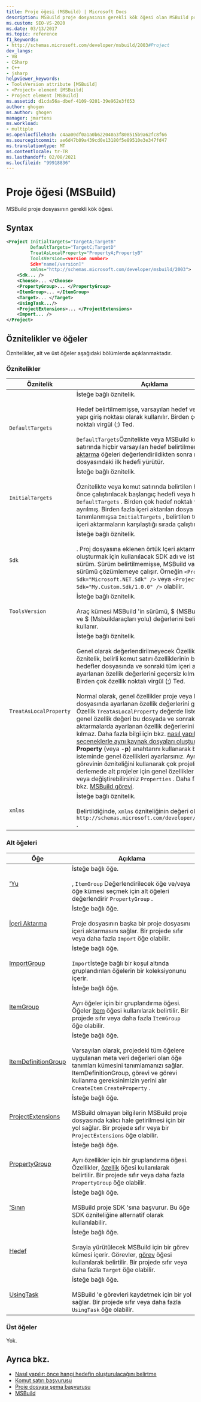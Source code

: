 ```yaml
---
title: Proje öğesi (MSBuild) | Microsoft Docs
description: MSBuild proje dosyasının gerekli kök öğesi olan MSBuild proje öğesi hakkında bilgi edinin.
ms.custom: SEO-VS-2020
ms.date: 03/13/2017
ms.topic: reference
f1_keywords:
- http://schemas.microsoft.com/developer/msbuild/2003#Project
dev_langs:
- VB
- CSharp
- C++
- jsharp
helpviewer_keywords:
- ToolsVersion attribute [MSBuild]
- <Project> element [MSBuild]
- Project element [MSBuild]
ms.assetid: d1cda56a-dbef-4109-9201-39e962e3f653
author: ghogen
ms.author: ghogen
manager: jmartens
ms.workload:
- multiple
ms.openlocfilehash: c4aa00df0a1a0b622040a3f808515b9a62fc8f66
ms.sourcegitcommit: ae6d47b09a439cd0e13180f5e89510e3e347fd47
ms.translationtype: MT
ms.contentlocale: tr-TR
ms.lasthandoff: 02/08/2021
ms.locfileid: "99918836"
---
```

# <a name="project-element-msbuild"></a>Proje öğesi (MSBuild)

MSBuild proje dosyasının gerekli kök öğesi.

## <a name="syntax"></a>Syntax

```xml
<Project InitialTargets="TargetA;TargetB"
         DefaultTargets="TargetC;TargetD"
         TreatAsLocalProperty="PropertyA;PropertyB"
         ToolsVersion=<version number>
         Sdk="name[/version]"
         xmlns="http://schemas.microsoft.com/developer/msbuild/2003">
    <Sdk... />
    <Choose>... </Choose>
    <PropertyGroup>... </PropertyGroup>
    <ItemGroup>... </ItemGroup>
    <Target>... </Target>
    <UsingTask.../>
    <ProjectExtensions>... </ProjectExtensions>
    <Import... />
</Project>
```

## <a name="attributes-and-elements"></a>Öznitelikler ve öğeler

 Öznitelikler, alt ve üst öğeler aşağıdaki bölümlerde açıklanmaktadır.

### <a name="attributes"></a>Öznitelikler

| Öznitelik | Açıklama |
|------------------------| - |
| `DefaultTargets` | İsteğe bağlı öznitelik.<br /><br /> Hedef belirtilmemişse, varsayılan hedef veya hedefler, yapı giriş noktası olarak kullanılır. Birden çok hedef noktalı virgül (;) Ted.<br /><br /> `DefaultTargets`Öznitelikte veya MSBuild komut satırında hiçbir varsayılan hedef belirtilmemişse, [içeri aktarma](../msbuild/import-element-msbuild.md) öğeleri değerlendirildikten sonra motor proje dosyasındaki ilk hedefi yürütür. |
| `InitialTargets` | İsteğe bağlı öznitelik.<br /><br /> Öznitelikte veya komut satırında belirtilen hedeflerden önce çalıştırılacak başlangıç hedefi veya hedefleri `DefaultTargets` . Birden çok hedef noktalı virgül ( `;` ) ile ayrılmış. Birden fazla içeri aktarılan dosya tanımlanmışsa `InitialTargets` , belirtilen tüm hedefler içeri aktarmaların karşılaştığı sırada çalıştırılır. |
| `Sdk` | İsteğe bağlı öznitelik. <br /><br /> . Proj dosyasına eklenen örtük Içeri aktarma deyimleri oluşturmak için kullanılacak SDK adı ve isteğe bağlı sürüm. Sürüm belirtilmemişse, MSBuild varsayılan bir sürümü çözümlemeye çalışır.  Örneğin `<Project Sdk="Microsoft.NET.Sdk" />` veya `<Project Sdk="My.Custom.Sdk/1.0.0" />` olabilir. |
| `ToolsVersion` | İsteğe bağlı öznitelik.<br /><br /> Araç kümesi MSBuild 'in sürümü, $ (MSBuildBinPath) ve $ (Msbuildaraçları yolu) değerlerini belirlemede kullanır. |
| `TreatAsLocalProperty` | İsteğe bağlı öznitelik.<br /><br /> Genel olarak değerlendirilmeyecek Özellik adları. Bu öznitelik, belirli komut satırı özelliklerinin bir proje veya hedefler dosyasında ve sonraki tüm içeri aktarmalarda ayarlanan özellik değerlerini geçersiz kılmasını önler. Birden çok özellik noktalı virgül (;) Ted.<br /><br /> Normal olarak, genel özellikler proje veya hedefler dosyasında ayarlanan özellik değerlerini geçersiz kılar. Özellik `TreatAsLocalProperty` değerde listeleniyorsa, genel özellik değeri bu dosyada ve sonraki tüm içeri aktarmalarda ayarlanan özellik değerlerini geçersiz kılmaz. Daha fazla bilgi için bkz. [nasıl yapılır: farklı seçeneklerle aynı kaynak dosyaları oluşturma](../msbuild/how-to-build-the-same-source-files-with-different-options.md). **Note:**  **-Property** (veya **-p**) anahtarını kullanarak bir komut isteminde genel özellikleri ayarlarsınız. Ayrıca, MSBuild görevinin özniteliğini kullanarak çok projeli bir derlemede alt projeler için genel özellikler ayarlayabilir veya değiştirebilirsiniz `Properties` . Daha fazla bilgi için bkz. [MSBuild görevi](../msbuild/msbuild-task.md). |
| `xmlns` | İsteğe bağlı öznitelik.<br /><br /> Belirtildiğinde, `xmlns` özniteliğinin değeri olmalıdır `http://schemas.microsoft.com/developer/msbuild/2003` . |

### <a name="child-elements"></a>Alt öğeleri

| Öğe | Açıklama |
| - | - |
| ['Yu](../msbuild/choose-element-msbuild.md) | İsteğe bağlı öğe.<br /><br /> , `ItemGroup` Değerlendirilecek öğe ve/veya öğe kümesi seçmek için alt öğeleri değerlendirir `PropertyGroup` . |
| [İçeri Aktarma](../msbuild/import-element-msbuild.md) | İsteğe bağlı öğe.<br /><br /> Proje dosyasının başka bir proje dosyasını içeri aktarmasını sağlar. Bir projede sıfır veya daha fazla `Import` öğe olabilir. |
| [ImportGroup](../msbuild/importgroup-element.md) | İsteğe bağlı öğe.<br /><br /> `Import`İsteğe bağlı bir koşul altında gruplandırılan öğelerin bir koleksiyonunu içerir. |
| [ItemGroup](../msbuild/itemgroup-element-msbuild.md) | İsteğe bağlı öğe.<br /><br /> Ayrı öğeler için bir gruplandırma öğesi. Öğeler [Item](../msbuild/item-element-msbuild.md) öğesi kullanılarak belirtilir. Bir projede sıfır veya daha fazla `ItemGroup` öğe olabilir. |
| [ItemDefinitionGroup](../msbuild/itemdefinitiongroup-element-msbuild.md) | İsteğe bağlı öğe.<br /><br /> Varsayılan olarak, projedeki tüm öğelere uygulanan meta veri değerleri olan öğe tanımları kümesini tanımlamanızı sağlar. ItemDefinitionGroup, görevi ve görevi kullanma gereksinimizin yerini alır `CreateItem` `CreateProperty` . |
| [ProjectExtensions](../msbuild/projectextensions-element-msbuild.md) | İsteğe bağlı öğe.<br /><br /> MSBuild olmayan bilgilerin MSBuild proje dosyasında kalıcı hale getirilmesi için bir yol sağlar. Bir projede sıfır veya bir `ProjectExtensions` öğe olabilir. |
| [PropertyGroup](../msbuild/propertygroup-element-msbuild.md) | İsteğe bağlı öğe.<br /><br /> Ayrı özellikler için bir gruplandırma öğesi. Özellikler, [özellik](../msbuild/property-element-msbuild.md) öğesi kullanılarak belirtilir. Bir projede sıfır veya daha fazla `PropertyGroup` öğe olabilir. |
| ['Sının](../msbuild/sdk-element-msbuild.md) | İsteğe bağlı öğe.<br /><br /> MSBuild proje SDK 'sına başvurur.  Bu öğe SDK özniteliğine alternatif olarak kullanılabilir. |
| [Hedef](../msbuild/target-element-msbuild.md) | İsteğe bağlı öğe.<br /><br /> Sırayla yürütülecek MSBuild için bir görev kümesi içerir. Görevler, [görev](../msbuild/task-element-msbuild.md) öğesi kullanılarak belirtilir. Bir projede sıfır veya daha fazla `Target` öğe olabilir. |
| [UsingTask](../msbuild/usingtask-element-msbuild.md) | İsteğe bağlı öğe.<br /><br /> MSBuild 'e görevleri kaydetmek için bir yol sağlar. Bir projede sıfır veya daha fazla `UsingTask` öğe olabilir. |

### <a name="parent-elements"></a>Üst öğeler

 Yok.

## <a name="see-also"></a>Ayrıca bkz.

- [Nasıl yapılır: önce hangi hedefin oluşturulacağını belirtme](../msbuild/how-to-specify-which-target-to-build-first.md)
- [Komut satırı başvurusu](../msbuild/msbuild-command-line-reference.md)
- [Proje dosyası şema başvurusu](../msbuild/msbuild-project-file-schema-reference.md)
- [MSBuild](../msbuild/msbuild.md)
